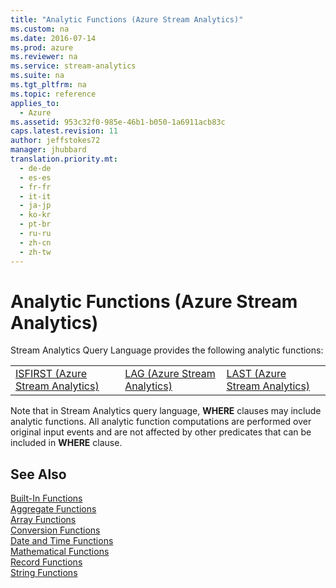 ```yaml
---
title: "Analytic Functions (Azure Stream Analytics)"
ms.custom: na
ms.date: 2016-07-14
ms.prod: azure
ms.reviewer: na
ms.service: stream-analytics
ms.suite: na
ms.tgt_pltfrm: na
ms.topic: reference
applies_to: 
  - Azure
ms.assetid: 953c32f0-985e-46b1-b050-1a6911acb83c
caps.latest.revision: 11
author: jeffstokes72
manager: jhubbard
translation.priority.mt: 
  - de-de
  - es-es
  - fr-fr
  - it-it
  - ja-jp
  - ko-kr
  - pt-br
  - ru-ru
  - zh-cn
  - zh-tw
---
```

# Analytic Functions (Azure Stream Analytics)
  Stream Analytics Query Language provides the following analytic functions:  
  
||||  
|-|-|-|  
|[ISFIRST &#40;Azure Stream Analytics&#41;](../query-ref/ISFIRST--Azure-Stream-Analytics-.md)|[LAG &#40;Azure Stream Analytics&#41;](../query-ref/LAG--Azure-Stream-Analytics-.md)|[LAST &#40;Azure Stream Analytics&#41;](../query-ref/LAST--Azure-Stream-Analytics-.md)|  
  
Note that in Stream Analytics query language, **WHERE** clauses may include analytic functions. All analytic function computations are performed over original input events and are not affected by other predicates that can be included in **WHERE** clause.  
  
## See Also  
 [Built-In Functions](../query-ref/Built-in-Functions--Azure-Stream-Analytics-.md)   
 [Aggregate Functions](../query-ref/Aggregate-Functions--Azure-Stream-Analytics-.md)   
 [Array Functions](../query-ref/Array-Functions--Stream-Analytics-.md)   
 [Conversion Functions](../query-ref/Conversion-Functions--Azure-Stream-Analytics-.md)   
 [Date and Time Functions](../query-ref/Date-and-Time-Functions--Azure-Stream-Analytics-.md)   
 [Mathematical Functions](../query-ref/Mathematical-Functions--Azure-Stream-Analytics-.md)   
 [Record Functions](../query-ref/Record-Functions--Azure-Stream-Analytics-.md)   
 [String Functions](../query-ref/String-Functions--Azure-Stream-Analytics-.md)  
  
  